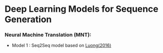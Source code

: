 # Deep Learning Models for Sequence Generation


### Neural Machine Translation (MNT):


* Model 1 :
Seq2Seq model based on [Luong(2016)](https://github.com/lmthang/thesis)